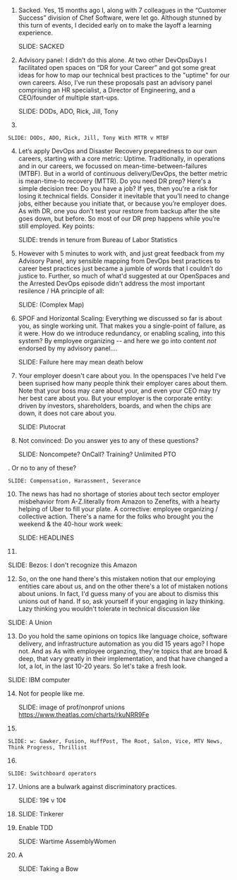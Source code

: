 1. Sacked. Yes, 15 months ago I, along with 7 colleagues in the “Customer Success” division of Chef Software, were let go. Although stunned by this turn of events, I decided early on to make the layoff a learning experience.

    SLIDE: SACKED

2. Advisory panel: I didn’t do this alone. At two other DevOpsDays I facilitated open spaces on “DR for your Career” and got some great ideas for how to map our technical best practices to the "uptime" for our own careers. Also, I’ve run these proposals past an advisory panel comprising an HR specialist, a Director of Engineering, and a CEO/founder of multiple start-ups.

    SLIDE: DODs, ADO, Rick, Jill, Tony

3.     

    SLIDE: DODs, ADO, Rick, Jill, Tony With MTTR v MTBF

4. Let’s apply DevOps and Disaster Recovery preparedness to our own careers, starting with a core metric: Uptime. Traditionally, in operations and in our careers, we focussed on mean-time-between-failures (MTBF). But in a world of continuous delivery/DevOps, the better metric is mean-time-to recovery (MTTR). Do you need DR prep? Here's a simple decision tree: Do you have a job? If yes, then you're a risk for losing it.technical fields. Consider it inevitable that you’ll need to change jobs, either because you initiate that, or because you’re employer does. As with DR, one you don’t test your restore from backup after the site goes down, but before. So most of our DR prep happens while you’re still employed. Key points:

    SLIDE: trends in tenure from Bureau of Labor Statistics

5. However with 5 minutes to work with, and just great feedback from my Advisory Panel, any sensible mapping from DevOps best practices
to career best practices just became a jumble of words that I couldn't do justice to. Further, so much of what'd suggested at our OpenSpaces and the Arrested DevOps episode didn't address the most important resilence / HA principle of all:

    SLIDE: (Complex Map)


6. SPOF and Horizontal Scaling: Everything we discussed so far is about you, as single working unit. That makes you a single-point of failure, as it were. How do we introduce redundancy, or enabling scaling, into this system? By employee organizing -- and here we go into content _not_ endorsed by my advisory panel....

   SLIDE: Failure here may mean death below


7. Your employer doesn't care about you. In the openspaces I've held I've been suprised how many people think their employer cares about them. Note that your boss may care about your, and even your CEO may try her best care about you. But your employer is the corporate entity: driven by investors, shareholders, boards, and when the chips are down, it does not care about you.

    SLIDE: Plutocrat

8.  Not convinced: Do you answer yes to any of these questions?

    SLIDE: Noncompete? OnCall? Training? Unlimited PTO

. Or no to any of these?

    SLIDE: Compensation, Harassment, Severance


10. The news has had no shortage of stories about tech sector employer misbehavior from A-Z.literally from Amazon to Zenefits, with a hearty helping of Uber to fill your plate. A corrective: employee organizing / collective action. There's a name for the folks who brought you the weekend & the 40-hour work week:


    SLIDE: HEADLINES

11. 

   SLIDE: Bezos: I don't recognize this Amazon

12. So, on the one hand there's this mistaken notion that our employing entities care about us, and on the other there's a lot of mistaken notions about unions. In fact, I'd guess many of you are about to dismiss this unions out of hand. If so, ask yourself if your engaging in lazy thinking. Lazy thinking you wouldn't tolerate in technical discussion like

   SLIDE: A Union


13. Do you hold the same opinions on topics like language choice, software delivery, and infrastructure automation as you did 15 years ago? I hope not. And as As with employee organzing, they're topics that are broad & deep, that vary greatly in their implementation, and that have changed a lot, a lot, in the last 10-20 years. So let's take a fresh look.

   SLIDE: IBM computer

14. Not for people like me. 

    SLIDE: image of prof/nonprof unions https://www.theatlas.com/charts/rkuNRR9Fe

15. 

    SLIDE: w: Gawker, Fusion, HuffPost, The Root, Salon, Vice, MTV News, Think Progress, Thrillist

16. 

    SLIDE: Switchboard operators

17. Unions are a bulwark against discriminatory practices. 

    SLIDE: 19¢ v 10¢

18. 
    SLIDE: Tinkerer


19. Enable TDD

    SLIDE: Wartime AssemblyWomen

20. A

    SLIDE: Taking a Bow

